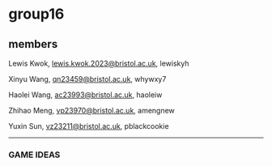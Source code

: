 # group16

## members
Lewis Kwok, lewis.kwok.2023@bristol.ac.uk, lewiskyh

Xinyu Wang, qn23459@bristol.ac.uk, whywxy7

Haolei Wang, ac23993@bristol.ac.uk, haoleiw

Zhihao Meng, vp23970@bristol.ac.uk, amengnew

Yuxin Sun, vz23211@bristol.ac.uk, pblackcookie

---

### GAME IDEAS
